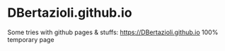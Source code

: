 # DBertazioli.github.io
Some tries with github pages &amp; stuffs:  https://DBertazioli.github.io
100% temporary page
